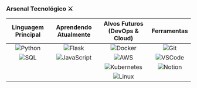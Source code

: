 ###  Arsenal Tecnológico ⚔️

| Linguagem Principal | Aprendendo Atualmente | Alvos Futuros (DevOps & Cloud) | Ferramentas |
| :---: | :---: | :---: | :---: |
| ![Python](https://img.shields.io/badge/Python-3776AB?style=for-the-badge&logo=python&logoColor=white) | ![Flask](https://img.shields.io/badge/Flask-000000?style=for-the-badge&logo=flask&logoColor=white) | ![Docker](https://img.shields.io/badge/Docker-2496ED?style=for-the-badge&logo=docker&logoColor=white) | ![Git](https://img.shields.io/badge/GIT-E44C30?style=for-the-badge&logo=git&logoColor=white) |
| ![SQL](https://img.shields.io/badge/SQL-025E8C?style=for-the-badge&logo=microsoft-sql-server&logoColor=white) | ![JavaScript](https://img.shields.io/badge/JavaScript-F7DF1E?style=for-the-badge&logo=javascript&logoColor=black) | ![AWS](https://img.shields.io/badge/AWS-232F3E?style=for-the-badge&logo=amazon-aws&logoColor=white) | ![VSCode](https://img.shields.io/badge/VSCode-0078D4?style=for-the-badge&logo=visual%20studio%20code&logoColor=white) |
| | | ![Kubernetes](https://img.shields.io/badge/Kubernetes-326CE5?style=for-the-badge&logo=kubernetes&logoColor=white) | ![Notion](https://img.shields.io/badge/Notion-000000?style=for-the-badge&logo=notion&logoColor=white) |
| | | ![Linux](https://img.shields.io/badge/Linux-FCC624?style=for-the-badge&logo=linux&logoColor=black) | |
